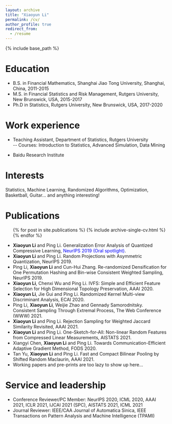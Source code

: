 ```yaml
---
layout: archive
title: "Xiaoyun Li"
permalink: /cv/
author_profile: true
redirect_from:
  - /resume
---
```


{% include base_path %}

Education
======
* B.S. in Financial Mathematics, Shanghai Jiao Tong University, Shanghai, China, 2011-2015
* M.S. in Financial Statistics and Risk Management, Rutgers University, New Brunswick, USA, 2015-2017
* Ph.D in Statistics, Rutgers University, New Brunswick, USA, 2017-2020

Work experience
======
* Teaching Assistant, Department of Statistics, Rutgers University\
   -- Courses: Introduction to Statistics, Advanced Simulation, Data Mining

* Baidu Research Institute

Interests
======
Statistics, Machine Learning, Randomized Algorithms, Optimization, Basketball, Guitar... and anything interesting!

Publications
======
  <ul>{% for post in site.publications %}
    {% include archive-single-cv.html %}
  {% endfor %}</ul>

* **Xiaoyun Li** and Ping Li. Generalization Error Analysis of Quantized Compressive Learning, <span style="color:blue">NeurIPS 2019 (Oral spotlight)</span>.
* **Xiaoyun Li** and Ping Li. Random Projections with Asymmetric Quantization, NeurIPS 2019.
* Ping Li, **Xiaoyun Li** and Cun-Hui Zhang. Re-randomized Densification for One Permutation Hashing and Bin-wise Consistent Weighted Sampling, NeurIPS 2019.
* **Xiaoyun Li**, Chenxi Wu and Ping Li. IVFS: Simple and Efficient Feature Selection for High Dimensional Topology Preservation, AAAI 2020.
* **Xiaoyun Li**, Jie Gui and Ping Li. Randomized Kernel Multi-view Discriminant Analysis, ECAI 2020.
* Ping Li, **Xiaoyun Li**, Weijie Zhao and Gennady Samorodnitsky. Consistent Sampling Through Extremal Process, The Web Conference (WWW) 2021.
* **Xiaoyun Li** and Ping Li. Rejection Sampling for Weighted Jaccard Similarity Revisited, AAAI 2021.
* **Xiaoyun Li** and Ping Li. One-Sketch-for-All: Non-linear Random Features from Compressed Linear Measurements, AISTATS 2021.
* Xiangyi Chen, **Xiaoyun Li** and Ping Li. Towards Communication-Efficient Adaptive Gradient Method, FODS 2020.
* Tan Yu, **Xiaoyun Li** and Ping Li. Fast and Compact Bilinear Pooling by Shifted Random Maclaurin, AAAI 2021.
* Working papers and pre-prints are too lazy to show up here...

Service and leadership
======
* Conference Reviewer/PC Member: NeurIPS 2020, ICML 2020, AAAI 2021, ICLR 2021, IJCAI 2021 (SPC), AISTATS 2021, ICML 2021
* Journal Reviewer: IEEE/CAA Journal of Automatica Sinica, IEEE Transactions on Pattern Analysis and Machine Intelligence (TPAMI)
